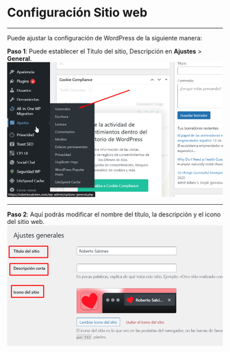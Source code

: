 # Configuración Sitio web
---
Puede ajustar la configuración de WordPress de la siguiente manera:

**Paso 1**: Puede establecer el Título del sitio, Descripción en **Ajustes** > **General**.
![Ajustes](/imagenes/ajustes-generales.png)

---

**Paso 2**: Aquí podrás modificar el nombre del título, la descripción y el icono del sitio web.
![](/imagenes/datos-del-sitio.png)
